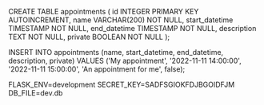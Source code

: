 CREATE TABLE appointments (
  id INTEGER PRIMARY KEY AUTOINCREMENT,
  name VARCHAR(200) NOT NULL,
  start_datetime TIMESTAMP NOT NULL,
  end_datetime TIMESTAMP NOT NULL,
  description TEXT NOT NULL,
  private BOOLEAN NOT NULL
);

INSERT INTO appointments (name, start_datetime, end_datetime, description, private)
VALUES
('My appointment', '2022-11-11 14:00:00', '2022-11-11 15:00:00',
 'An appointment for me', false);


FLASK_ENV=development
SECRET_KEY=SADFSGIOKFDJBGOIDFJM
DB_FILE=dev.db
